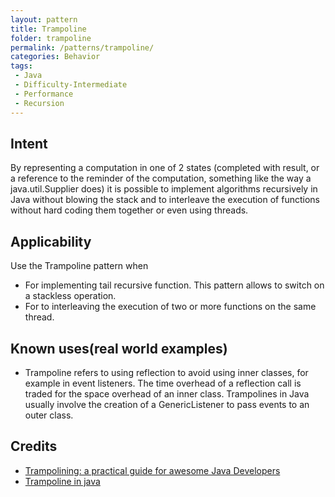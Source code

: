 ```yaml
---
layout: pattern
title: Trampoline
folder: trampoline
permalink: /patterns/trampoline/
categories: Behavior
tags:
 - Java
 - Difficulty-Intermediate
 - Performance
 - Recursion
---
```


## Intent
By representing a computation in one of 2 states 
(completed with result, or a reference to the reminder of the computation, 
something like the way a java.util.Supplier does) 
it is possible to implement algorithms recursively in Java without blowing the stack 
and to interleave the execution of functions without hard coding them together or even using threads.



## Applicability
Use the Trampoline pattern when

* For implementing tail recursive function. This pattern allows to switch on a stackless operation.
* For to interleaving the execution of two or more functions on the same thread.

## Known uses(real world examples)
* Trampoline refers to using reflection to avoid using inner classes, for example in event listeners. 
The time overhead of a reflection call is traded for the space overhead of an inner class. 
Trampolines in Java usually involve the creation of a GenericListener to pass events to an outer class.

## Credits

* [Trampolining: a practical guide for awesome Java Developers](https://medium.com/@johnmcclean/trampolining-a-practical-guide-for-awesome-java-developers-4b657d9c3076)
* [Trampoline in java ](http://mindprod.com/jgloss/trampoline.html)


